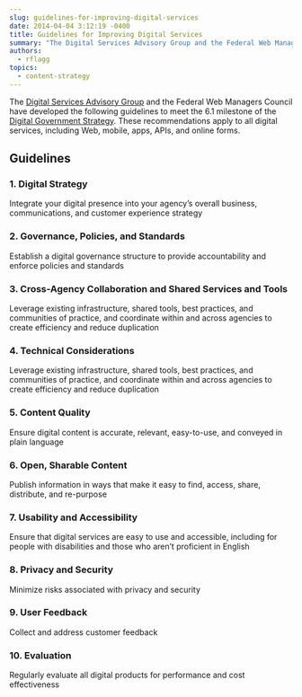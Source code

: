 ```yaml
---
slug: guidelines-for-improving-digital-services
date: 2014-04-04 3:12:19 -0400
title: Guidelines for Improving Digital Services
summary: "The Digital Services Advisory Group and the Federal Web Managers Council have developed the following guidelines to meet the 6.1 milestone of the Digital Government Strategy. These recommendations apply to all digital services, including Web, mobile, apps, APIs, and online forms. Guidelines Guideline 1: Digital Strategy Integrate your digital presence into your agency&rsquo;s overall business, communications, and customer experience strategy Guideline 2: Governance,"
authors:
  - rflagg
topics:
  - content-strategy
---
```


The [Digital Services Advisory Group](https://obamawhitehouse.archives.gov/digitalgov/advisory-group) and the Federal Web Managers Council have developed the following guidelines to meet the 6.1 milestone of the [Digital Government Strategy](https://obamawhitehouse.archives.gov/sites/default/files/omb/egov/digital-government/digital-government.html). These recommendations apply to all digital services, including Web, mobile, apps, APIs, and online forms.

## Guidelines

### 1. Digital Strategy

Integrate your digital presence into your agency’s overall business, communications, and customer experience strategy

### 2. Governance, Policies, and Standards

Establish a digital governance structure to provide accountability and enforce policies and standards

### 3. Cross-Agency Collaboration and Shared Services and Tools

Leverage existing infrastructure, shared tools, best practices, and communities of practice, and coordinate within and across agencies to create efficiency and reduce duplication

### 4. Technical Considerations

Leverage existing infrastructure, shared tools, best practices, and communities of practice, and coordinate within and across agencies to create efficiency and reduce duplication

### 5. Content Quality

Ensure digital content is accurate, relevant, easy-to-use, and conveyed in plain language

### 6. Open, Sharable Content

Publish information in ways that make it easy to find, access, share, distribute, and re-purpose

### 7. Usability and Accessibility

Ensure that digital services are easy to use and accessible, including for people with disabilities and those who aren&#8217;t proficient in English

### 8. Privacy and Security

Minimize risks associated with privacy and security

### 9. User Feedback

Collect and address customer feedback

### 10. Evaluation

Regularly evaluate all digital products for performance and cost effectiveness

